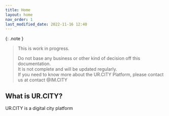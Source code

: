```yaml
---
title: Home
layout: home
nav_order: 1
last_modified_date: 2022-11-16 12:40
---
```


{: .note }
>This is work in progress.
>
>Do not base any business or other kind of decision off this documentation.   
>It is not complete and will be updated regularly.  
>If you need to know more about the UR.CITY Platform, please contact us at contact @IM.CITY

## What is UR.CITY?

UR.CITY is a digital city platform 
